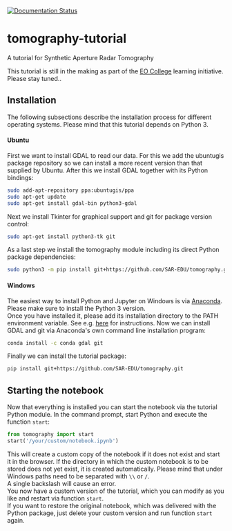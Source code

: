 [![Documentation Status](https://readthedocs.org/projects/eocollege-tomography/badge/?version=latest)](http://eocollege-tomography.readthedocs.io/en/latest/?badge=latest)
 
# tomography-tutorial

A tutorial for Synthetic Aperture Radar Tomography  

This tutorial is still in the making as part of the 
[EO College](https://eo-college.org/landingpage/) learning initiative.  
Please stay tuned..
## Installation

The following subsections describe the installation process for different operating systems.
Please mind that this tutorial depends on Python 3.

#### Ubuntu

First we want to install GDAL to read our data. For this we add the ubuntugis package 
repository so we can install a more recent version than that supplied by Ubuntu.
After this we install GDAL together with its Python bindings:
```sh
sudo add-apt-repository ppa:ubuntugis/ppa
sudo apt-get update
sudo apt-get install gdal-bin python3-gdal
```

Next we install Tkinter for graphical support and git for package version control:
```sh
sudo apt-get install python3-tk git
```

As a last step we install the tomography module including its direct Python package 
dependencies:

```sh
sudo python3 -m pip install git+https://github.com/SAR-EDU/tomography.git
```

#### Windows

The easiest way to install Python and Jupyter on Windows is via 
[Anaconda](https://conda.io/docs/user-guide/install/windows.html). 
Please make sure to install the Python 3 version.  
Once you have installed it, please add its installation directory to the PATH environment variable. 
See e.g. [here](https://www.computerhope.com/issues/ch000549.htm) for instructions.
Now we can install GDAL and git via Anaconda's own command line installation program:
```sh
conda install -c conda gdal git
```

Finally we can install the tutorial package:
```sh
pip install git+https://github.com/SAR-EDU/tomography.git
```
## Starting the notebook

Now that everything is installed you can start the notebook via the tutorial Python module.
In the command prompt, start Python and execute the function `start`:
```Python
from tomography import start
start('/your/custom/notebook.ipynb')
```
This will create a custom copy of the notebook if it does not exist and start it in the browser.
If the directory in which the custom notebook is to be stored does not yet exist, it is created 
automatically. Please mind that under Windows paths need to be separated with `\\` or `/`.  
A single backslash will cause an error.  
You now have a custom version of the tutorial, 
which you can modify as you like and restart via function `start`.  
If you want to restore the original notebook, which was delivered with the Python package, just delete 
your custom version and run function `start` again.
